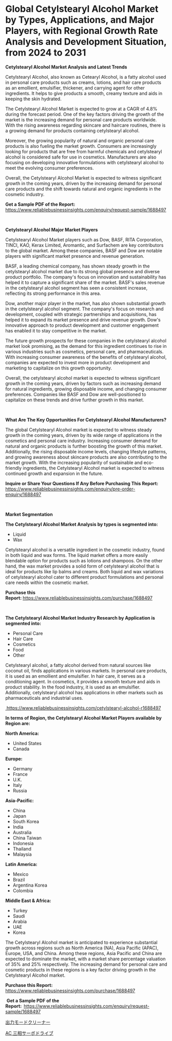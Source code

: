 <p><h1>Global Cetylstearyl Alcohol Market by Types, Applications, and Major Players, with Regional Growth Rate Analysis and Development Situation, from 2024 to 2031</h1></p><p><strong>Cetylstearyl Alcohol Market Analysis and Latest Trends</strong></p>
<p><p>Cetylstearyl Alcohol, also known as Cetearyl Alcohol, is a fatty alcohol used in personal care products such as creams, lotions, and hair care products as an emollient, emulsifier, thickener, and carrying agent for other ingredients. It helps to give products a smooth, creamy texture and aids in keeping the skin hydrated. </p><p>The Cetylstearyl Alcohol Market is expected to grow at a CAGR of 4.8% during the forecast period. One of the key factors driving the growth of the market is the increasing demand for personal care products worldwide. With the rising awareness regarding skincare and haircare routines, there is a growing demand for products containing cetylstearyl alcohol. </p><p>Moreover, the growing popularity of natural and organic personal care products is also fueling the market growth. Consumers are increasingly looking for products that are free from harmful chemicals and cetylstearyl alcohol is considered safe for use in cosmetics. Manufacturers are also focusing on developing innovative formulations with cetylstearyl alcohol to meet the evolving consumer preferences. </p><p>Overall, the Cetylstearyl Alcohol Market is expected to witness significant growth in the coming years, driven by the increasing demand for personal care products and the shift towards natural and organic ingredients in the cosmetic industry.</p></p>
<p><strong>Get a Sample PDF of the Report:&nbsp;</strong> <a href="https://www.reliablebusinessinsights.com/enquiry/request-sample/1688497">https://www.reliablebusinessinsights.com/enquiry/request-sample/1688497</a></p>
<p>&nbsp;</p>
<p><strong>Cetylstearyl Alcohol Major Market Players</strong></p>
<p><p>Cetylstearyl Alcohol Market players such as Dow, BASF, RITA Corporation, TINCI, KAO, Kerax Limited, Aromantic, and Surfachem are key contributors to the global market. Among these companies, BASF and Dow are notable players with significant market presence and revenue generation.</p><p>BASF, a leading chemical company, has shown steady growth in the cetylstearyl alcohol market due to its strong global presence and diverse product portfolio. The company's focus on innovation and sustainability has helped it to capture a significant share of the market. BASF's sales revenue in the cetylstearyl alcohol segment has seen a consistent increase, reflecting its strong performance in this area.</p><p>Dow, another major player in the market, has also shown substantial growth in the cetylstearyl alcohol segment. The company's focus on research and development, coupled with strategic partnerships and acquisitions, has helped it to expand its market presence and drive revenue growth. Dow's innovative approach to product development and customer engagement has enabled it to stay competitive in the market.</p><p>The future growth prospects for these companies in the cetylstearyl alcohol market look promising, as the demand for this ingredient continues to rise in various industries such as cosmetics, personal care, and pharmaceuticals. With increasing consumer awareness of the benefits of cetylstearyl alcohol, companies are expected to invest more in product development and marketing to capitalize on this growth opportunity.</p><p>Overall, the cetylstearyl alcohol market is expected to witness significant growth in the coming years, driven by factors such as increasing demand for natural ingredients, growing disposable income, and changing consumer preferences. Companies like BASF and Dow are well-positioned to capitalize on these trends and drive further growth in this market.</p></p>
<p>&nbsp;</p>
<p><strong>What Are The Key Opportunities For Cetylstearyl Alcohol Manufacturers?</strong></p>
<p><p>The global Cetylstearyl Alcohol market is expected to witness steady growth in the coming years, driven by its wide range of applications in the cosmetics and personal care industry. Increasing consumer demand for natural and organic products is further boosting the growth of this market. Additionally, the rising disposable income levels, changing lifestyle patterns, and growing awareness about skincare products are also contributing to the market growth. With the increasing popularity of sustainable and eco-friendly ingredients, the Cetylstearyl Alcohol market is expected to witness continued growth and expansion in the future.</p></p>
<p><strong>Inquire or Share Your Questions If Any Before Purchasing This Report:</strong> <a href="https://www.reliablebusinessinsights.com/enquiry/pre-order-enquiry/1688497">https://www.reliablebusinessinsights.com/enquiry/pre-order-enquiry/1688497</a></p>
<p>&nbsp;</p>
<p><strong>Market Segmentation</strong></p>
<p><strong>The Cetylstearyl Alcohol Market Analysis by types is segmented into:</strong></p>
<p><ul><li>Liquid</li><li>Wax</li></ul></p>
<p><p>Cetylstearyl alcohol is a versatile ingredient in the cosmetic industry, found in both liquid and wax forms. The liquid market offers a more easily blendable option for products such as lotions and shampoos. On the other hand, the wax market provides a solid form of cetylstearyl alcohol that is ideal for products like lip balms and creams. Both liquid and wax variations of cetylstearyl alcohol cater to different product formulations and personal care needs within the cosmetic market.</p></p>
<p><strong>Purchase this Report:&nbsp;</strong><a href="https://www.reliablebusinessinsights.com/purchase/1688497">https://www.reliablebusinessinsights.com/purchase/1688497</a></p>
<p>&nbsp;</p>
<p><strong>The Cetylstearyl Alcohol Market Industry Research by Application is segmented into:</strong></p>
<p><ul><li>Personal Care</li><li>Hair Care</li><li>Cosmetics</li><li>Food</li><li>Other</li></ul></p>
<p><p>Cetylstearyl alcohol, a fatty alcohol derived from natural sources like coconut oil, finds applications in various markets. In personal care products, it is used as an emollient and emulsifier. In hair care, it serves as a conditioning agent. In cosmetics, it provides a smooth texture and aids in product stability. In the food industry, it is used as an emulsifier. Additionally, cetylstearyl alcohol has applications in other markets such as pharmaceuticals and industrial uses.</p></p>
<p><a href="https://www.reliablebusinessinsights.com/cetylstearyl-alcohol-r1688497">&nbsp;https://www.reliablebusinessinsights.com/cetylstearyl-alcohol-r1688497</a></p>
<p><strong>In terms of Region, the Cetylstearyl Alcohol Market Players available by Region are:</strong></p>
<p>
    <p> <strong> North America: </strong>
        <ul>
            <li>United States</li>
            <li>Canada</li>
        </ul>
        </p> 
    <p> <strong> Europe: </strong>
        <ul>
            <li>Germany</li>
            <li>France</li>
            <li>U.K.</li>
            <li>Italy</li>
            <li>Russia</li>
        </ul>
        </p> 
    <p> <strong> Asia-Pacific: </strong>
        <ul>
            <li>China</li>
            <li>Japan</li>
            <li>South Korea</li>
            <li>India</li>
            <li>Australia</li>
            <li>China Taiwan</li>
            <li>Indonesia</li>
            <li>Thailand</li>
            <li>Malaysia</li>
        </ul>
        </p> 
    <p> <strong> Latin America: </strong>
        <ul>
            <li>Mexico</li>
            <li>Brazil</li>
            <li>Argentina Korea</li>
            <li>Colombia</li>
        </ul>
        </p> 
    <p> <strong> Middle East & Africa: </strong>
        <ul>
            <li>Turkey</li>
            <li>Saudi</li>
            <li>Arabia</li>
            <li>UAE</li>
            <li>Korea</li>
        </ul>
    </p>
    </p>
<p><p>The Cetylstearyl Alcohol market is anticipated to experience substantial growth across regions such as North America (NA), Asia Pacific (APAC), Europe, USA, and China. Among these regions, Asia Pacific and China are expected to dominate the market, with a market share percentage valuation of 35% and 25% respectively. The increasing demand for personal care and cosmetic products in these regions is a key factor driving growth in the Cetylstearyl Alcohol market.</p></p>
<p><strong>Purchase this Report: </strong><a href="https://www.reliablebusinessinsights.com/purchase/1688497">https://www.reliablebusinessinsights.com/purchase/1688497</a></p>
<p>&nbsp;<strong>Get a Sample PDF of the Report:&nbsp;&nbsp;</strong><a href="https://www.reliablebusinessinsights.com/enquiry/request-sample/1688497">https://www.reliablebusinessinsights.com/enquiry/request-sample/1688497</a></p>
<p><strong></strong></p>
<p><p><a href="https://medium.com/@austincooper525/output-mode-cleaners%E5%B8%82%E5%A0%B4%E3%83%AC%E3%83%9D%E3%83%BC%E3%83%88%E3%81%AB%E3%82%88%E3%82%8C%E3%81%B0-%E3%81%93%E3%81%AE%E5%B8%82%E5%A0%B4%E3%81%AE%E6%9C%80%E6%96%B0%E3%83%88%E3%83%AC%E3%83%B3%E3%83%89%E3%81%A8%E6%88%90%E9%95%B7%E6%A9%9F%E4%BC%9A%E3%81%8C%E6%98%8E%E3%82%89%E3%81%8B%E3%81%AB%E3%81%AA%E3%82%8A%E3%81%BE%E3%81%97%E3%81%9F-4aa9e99b76f7">出力モードクリーナー</a></p><p><a href="https://medium.com/@effiesporer2023/ac%E4%B8%89%E7%9B%B8%E3%82%B5%E3%83%BC%E3%83%9C%E3%83%89%E3%83%A9%E3%82%A4%E3%83%96%E5%B8%82%E5%A0%B4%E3%81%AE%E3%83%88%E3%83%AC%E3%83%B3%E3%83%89%E3%81%A8%E5%B8%82%E5%A0%B4%E5%88%86%E6%9E%90%E3%81%AF-2024%E5%B9%B4%E3%81%8B%E3%82%892031%E5%B9%B4%E3%81%AE%E9%96%93%E3%81%AB%E4%BA%88%E6%B8%AC%E3%81%95%E3%82%8C%E3%81%A6%E3%81%84%E3%81%BE%E3%81%99-cedd6c5e93ef">AC 三相サーボドライブ</a></p></p>